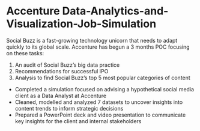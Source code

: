 # Accenture Data-Analytics-and-Visualization-Job-Simulation

Social Buzz is a fast-growing technology unicorn that needs to adapt quickly to its global scale. Accenture has begun a 3 months POC focusing on these tasks:
1. An audit of Social Buzz’s big data practice
2. Recommendations for successful IPO
3. Analysis to find Social Buzz’s top 5 most popular categories of content


- Completed a simulation focused on advising a hypothetical social media client as a Data Analyst at Accenture
- Cleaned, modelled and analyzed 7 datasets to uncover insights into content trends to inform strategic decisions
- Prepared a PowerPoint deck and video presentation to communicate key insights for the client and internal stakeholders
